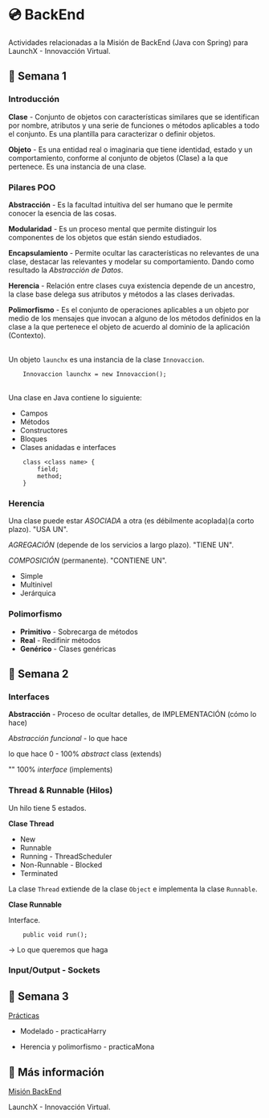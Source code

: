 # 💿 BackEnd

Actividades relacionadas a la Misión de BackEnd (Java con Spring) para LaunchX - 
Innovacción Virtual.

## 📖 Semana 1

### Introducción

**Clase** - Conjunto de objetos con características similares que se
identifican por nombre, atributos y una serie de funciones o métodos aplicables
a todo el conjunto. Es una plantilla para caracterizar o definir objetos.

**Objeto** - Es una entidad real o imaginaria que tiene identidad, estado y un
comportamiento, conforme al conjunto de objetos (Clase) a la que pertenece. Es
una instancia de una clase.

### Pilares POO

**Abstracción** - Es la facultad intuitiva del ser humano que le permite
conocer la esencia de las cosas.

**Modularidad** - Es un proceso mental que permite distinguir los componentes
de los objetos que están siendo estudiados.

**Encapsulamiento** - Permite ocultar las características no relevantes de una
clase, destacar las relevantes y modelar su comportamiento. Dando como
resultado la _Abstracción de Datos_.

**Herencia** - Relación entre clases cuya existencia depende de un ancestro, la
clase base delega sus atributos y métodos a las clases derivadas.

**Polimorfismo** - Es el conjunto de operaciones aplicables a un objeto por
medio de los mensajes que invocan a alguno de los métodos definidos en la clase
a la que pertenece el objeto de acuerdo al dominio de la aplicación (Contexto).
 
\
Un objeto ``launchx`` es una instancia de la clase ``Innovaccion``.

```
    Innovaccion launchx = new Innovaccion();
```

\
Una clase en Java contiene lo siguiente:

- Campos
- Métodos
- Constructores
- Bloques
- Clases anidadas e interfaces

```
    class <class name> {
        field;
        method;
    }
```

### Herencia

Una clase puede estar _ASOCIADA_ a otra (es débilmente acoplada)(a corto plazo).
"USA UN".

_AGREGACIÓN_ (depende de los servicios a largo plazo). "TIENE UN".

_COMPOSICIÓN_ (permanente). "CONTIENE UN".

- Simple
- Multinivel 
- Jerárquica

### Polimorfismo

- **Primitivo** - Sobrecarga de métodos
- **Real** - Redifinir métodos
- **Genérico** - Clases genéricas

## 📖 Semana 2

### Interfaces

**Abstracción** - Proceso de ocultar detalles, de IMPLEMENTACIÓN (cómo lo hace)

_Abstracción funcional_ - lo que hace

lo que hace 0 - 100% _abstract_ class (extends)

"" 100% _interface_ (implements)

### Thread & Runnable (Hilos)

Un hilo tiene 5 estados.

**Clase Thread**

- New
- Runnable
- Running - ThreadScheduler
- Non-Runnable - Blocked
- Terminated

La clase ``Thread`` extiende de la clase ``Object`` e implementa la clase
``Runnable``.

**Clase Runnable** 

Interface.

```
    public void run();
```

-> Lo que queremos que haga

### Input/Output - Sockets

## 📖 Semana 3

[Prácticas](https://github.com/josephLSalgado/BackEndJava)

- Modelado - practicaHarry

- Herencia y polimorfismo - practicaMona


## 🔗 Más información

[Misión BackEnd](https://github.com/LaunchX-InnovaccionVirtual/MissionJAVA)

LaunchX - Innovacción Virtual.
